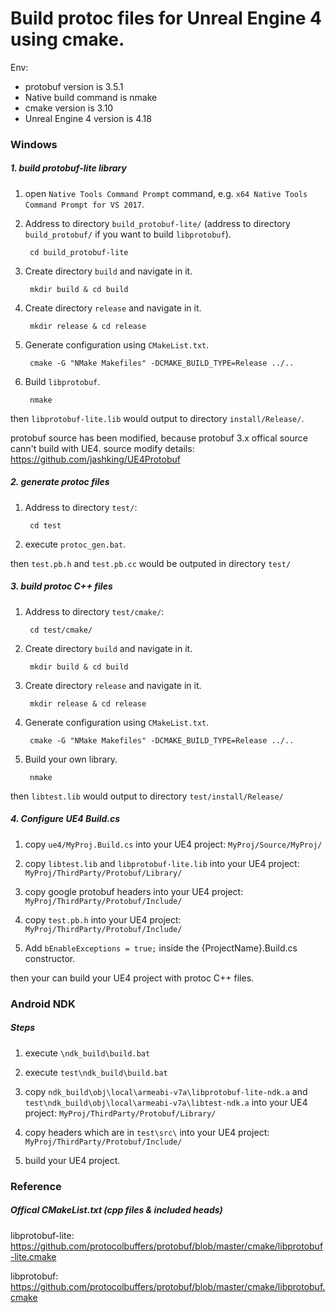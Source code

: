# Build protoc files for Unreal Engine 4 using cmake.

Env:

+ protobuf version is 3.5.1
+ Native build command is nmake
+ cmake version is 3.10
+ Unreal Engine 4 version is 4.18

### Windows

##### 1. build protobuf-lite library

1. open `Native Tools Command Prompt` command, e.g. `x64 Native Tools Command Prompt for VS 2017`.

2. Address to directory `build_protobuf-lite/` (address to directory `build_protobuf/` if you want to build `libprotobuf`).

		cd build_protobuf-lite
		
3. Create directory `build` and navigate in it.

		mkdir build & cd build
		
4. Create directory `release` and navigate in it.

		mkdir release & cd release
	
5. Generate configuration using `CMakeList.txt`.

		cmake -G "NMake Makefiles" -DCMAKE_BUILD_TYPE=Release ../..
		
6. Build `libprotobuf`.

		nmake

then `libprotobuf-lite.lib` would output to directory `install/Release/`.

protobuf source has been modified, because protobuf 3.x offical source cann't build with UE4.
source modify details: https://github.com/jashking/UE4Protobuf


##### 2. generate protoc files

1. Address to directory `test/`:

		cd test

2. execute `protoc_gen.bat`.

then `test.pb.h` and `test.pb.cc` would be outputed in directory `test/`

##### 3. build protoc C++ files

1. Address to directory `test/cmake/`:

		cd test/cmake/
    
2. Create directory `build` and navigate in it.

		mkdir build & cd build
	
3. Create directory `release` and navigate in it.

		mkdir release & cd release
	
4. Generate configuration using `CMakeList.txt`.

		cmake -G "NMake Makefiles" -DCMAKE_BUILD_TYPE=Release ../..
    
5. Build your own library.

		nmake

then `libtest.lib` would output to directory `test/install/Release/`

##### 4. Configure UE4 Build.cs

1. copy `ue4/MyProj.Build.cs` into your UE4 project: `MyProj/Source/MyProj/`

2. copy `libtest.lib` and `libprotobuf-lite.lib` into your UE4 project: `MyProj/ThirdParty/Protobuf/Library/`

3. copy google protobuf headers into your UE4 project: `MyProj/ThirdParty/Protobuf/Include/`

4. copy `test.pb.h` into your UE4 project: `MyProj/ThirdParty/Protobuf/Include/`

5. Add `bEnableExceptions = true;` inside the {ProjectName}.Build.cs constructor. 

then your can build your UE4 project with protoc C++ files.

### Android NDK

##### Steps

1. execute `\ndk_build\build.bat`

2. execute `test\ndk_build\build.bat`

3. copy `ndk_build\obj\local\armeabi-v7a\libprotobuf-lite-ndk.a` and `test\ndk_build\obj\local\armeabi-v7a\libtest-ndk.a` into your UE4 project: `MyProj/ThirdParty/Protobuf/Library/`

4. copy headers which are in `test\src\` into your UE4 project: `MyProj/ThirdParty/Protobuf/Include/` 

5. build your UE4 project.

### Reference

##### Offical CMakeList.txt (cpp files & included heads)

libprotobuf-lite:  
https://github.com/protocolbuffers/protobuf/blob/master/cmake/libprotobuf-lite.cmake

libprotobuf:  
https://github.com/protocolbuffers/protobuf/blob/master/cmake/libprotobuf.cmake
